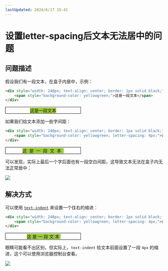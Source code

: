 ```yaml
---
lastUpdated: 2024/6/17 15:41
---
```


# 设置letter-spacing后文本无法居中的问题

## 问题描述

假设我们有一段文本，在盒子内居中，示例：

```html
<div style="width: 240px; text-align: center; border: 1px solid black;">
    <span style="background-color: yellowgreen;">这是一段文本</span>
</div>
```

<div style="width: 240px; text-align: center; border: 1px solid black;">
    <span style="background-color: yellowgreen;">这是一段文本</span>
</div>

如果我们给文本添加一些字间距：

```html {2}
<div style="width: 240px; text-align: center; border: 1px solid black;">
    <span style="background-color: yellowgreen; letter-spacing: 4px;">这是一段文本</span>
</div>
```

<div style="width: 240px; text-align: center; border: 1px solid black;">
    <span style="background-color: yellowgreen; letter-spacing: 8px;">这是一段文本</span>
</div>

可以发现，实际上最后一个字后面也有一段空白间距，这导致文本无法在盒子内无法正常居中：

![](https://namichong.obs.cn-south-1.myhuaweicloud.com/Blog/images/letter-spacing-demo-1.png)

## 解决方式

可以使用 [`text-indent`](https://developer.mozilla.org/zh-CN/docs/Web/CSS/text-indent) 来设置一个往右的缩进：

```html {1}
<div style="width: 240px; text-align: center; border: 1px solid black; text-indent: 4px;">
    <span style="background-color: yellowgreen; letter-spacing: 4px;">这是一段文本</span>
</div>
```

<div style="width: 240px; text-align: center; border: 1px solid black; text-indent: 4px;">
    <span style="background-color: yellowgreen; letter-spacing: 4px;">这是一段文本</span>
</div>

眼睛可能看不出区别，但实际上，`text-indent` 给文本前面设置了一段 `4px` 的缩进，这个可以使用浏览器控制台查看。

![](https://namichong.obs.cn-south-1.myhuaweicloud.com/Blog/images/letter-spacing-demo-2.png)
